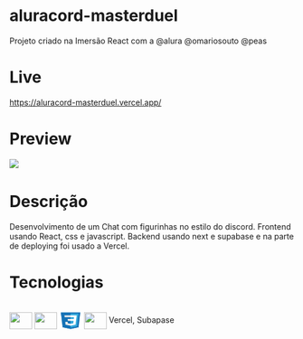 # aluracord-masterduel
Projeto criado na Imersão React com a @alura @omariosouto @peas

# Live
https://aluracord-masterduel.vercel.app/

# Preview
<img src='https://i.imgur.com/3jVUgD8.png'></img>

# Descrição
Desenvolvimento de um Chat com figurinhas no estilo do discord. Frontend usando React, css e javascript. Backend usando next e supabase e na parte de deploying foi usado a Vercel.

# Tecnologias 

<div style="display: inline_block"><br>
 <img align="center" height="30" width="40" src="https://cdn.jsdelivr.net/gh/devicons/devicon/icons/react/react-original.svg" />
 <img align="center" height="30" width="40" src="https://cdn.jsdelivr.net/gh/devicons/devicon/icons/javascript/javascript-original.svg" />
 <img align="center" height="30" width="40" src="https://raw.githubusercontent.com/devicons/devicon/master/icons/css3/css3-original.svg">
 <img align="center" height="30" width="40" src="https://cdn.jsdelivr.net/gh/devicons/devicon/icons/nextjs/nextjs-original.svg" /> 
  Vercel,
  Subapase
</div>
 
 
 


